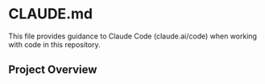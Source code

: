 # CLAUDE.md

This file provides guidance to Claude Code (claude.ai/code) when working with code in this repository.

## Project Overview
